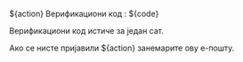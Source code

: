 ${action} Верификациони код : ${code}

Верификациони код истиче за један сат.

Ако се нисте пријавили ${action} занемарите ову е-пошту.
